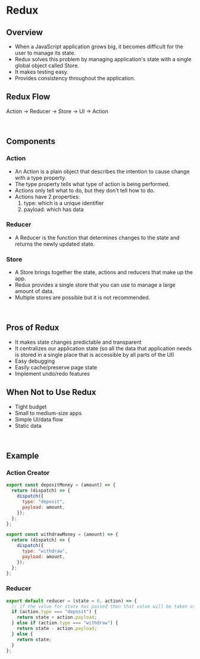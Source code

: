 # Redux

## Overview

- When a JavaScript application grows big, it becomes difficult for the user to manage its state.
- Redux solves this problem by managing application's state with a single global object called Store.
- It makes testing easy.
- Provides consistency throughout the application.

## Redux Flow

Action → Reducer → Store → UI → Action

<br />

## Components

### Action

- An Action is a plain object that describes the intention to cause change with a type property.
- The type property tells what type of action is being performed.
- Actions only tell what to do, but they don't tell how to do.
- Actions have 2 properties:
  1. type: which is a unique identifier
  2. payload: which has data

### Reducer

- A Reducer is the function that determines changes to the state and returns the newly updated state.

### Store

- A Store brings together the state, actions and reducers that make up the app.
- Redux provides a single store that you can use to manage a large amount of data.
- Multiple stores are possible but it is not recommended.

<br />

## Pros of Redux

- It makes state changes predictable and transparent
- It centralizes our application state (so all the data that application needs is stored in a single place that is accessible by all parts of the UI)
- Easy debugging
- Easily cache/preserve page state
- Implement undo/redo features

## When Not to Use Redux

- Tight budget
- Small to medium-size apps
- Simple UI/data flow
- Static data

<br />

## Example

### Action Creator

```jsx
export const depositMoney = (amount) => {
  return (dispatch) => {
    dispatch({
      type: "deposit",
      payload: amount,
    });
  };
};

export const withdrawMoney = (amount) => {
  return (dispatch) => {
    dispatch({
      type: "withdraw",
      payload: amount,
    });
  };
};
```

### Reducer

```jsx
export default reducer = (state = 0, action) => {
  // if the value for state has passed then that value will be taken otherwise it will take by default value 0
  if (action.type === "deposit") {
    return state + action.payload;
  } else if (action.type === "withdraw") {
    return state - action.payload;
  } else {
    return state;
  }
};
```
